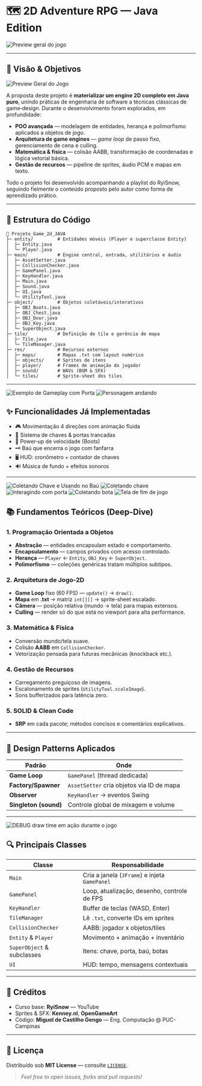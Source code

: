 # 🗺️ 2D Adventure RPG — **Java Edition**

![Preview geral do jogo](assets/screens/game_start_screen.png)

---

## 🌟 Visão & Objetivos

![Preview Geral do Jogo](assets/screens/game_start_screen.png)

A proposta deste projeto é **materializar um engine 2D completo em Java puro**, unindo práticas de engenharia de software a técnicas clássicas de game‑design. Durante o desenvolvimento foram explorados, em profundidade:

- **POO avançada** — modelagem de entidades, herança e polimorfismo aplicados a objetos de jogo.
- **Arquitetura de game engines** — *game loop* de passo fixo, gerenciamento de cena e culling.
- **Matemática & física** — colisão AABB, transformação de coordenadas e lógica vetorial básica.
- **Gestão de recursos** — pipeline de sprites, áudio PCM e mapas em texto.

Todo o projeto foi desenvolvido acompanhando a playlist do RyiSnow, seguindo fielmente o conteúdo proposto pelo autor como forma de aprendizado prático.

---

## 🧱 Estrutura do Código

```text
📂 Projeto_Game_2d_JAVA
├─ entity/         # Entidades móveis (Player e superclasse Entity)
│  ├─ Entity.java
│  └─ Player.java
├─ main/           # Engine central, entrada, utilitários e áudio
│  ├─ AssetSetter.java
│  ├─ CollisionChecker.java
│  ├─ GamePanel.java
│  ├─ KeyHandler.java
│  ├─ Main.java
│  ├─ Sound.java
│  ├─ UI.java
│  └─ UtilityTool.java
├─ object/         # Objetos coletáveis/interativos
│  ├─ OBJ_Boots.java
│  ├─ OBJ_Chest.java
│  ├─ OBJ_Door.java
│  ├─ OBJ_Key.java
│  └─ SuperObject.java
├─ tile/           # Definição de tile e gerência de mapa
│  ├─ Tile.java
│  └─ TileManager.java
├─ res/            # Recursos externos
│  ├─ maps/        # Mapas .txt com layout numérico
│  ├─ objects/     # Sprites de itens
│  ├─ player/      # Frames de animação do jogador
│  ├─ sound/       # WAVs (BGM & SFX)
│  └─ tiles/       # Sprite-sheet dos tiles
```

---

![Exemplo de Gameplay com Porta](assets/screens/door_unlock.png)
![Personagem andando](assets/screens/boots_item.png)

## ✨ Funcionalidades Já Implementadas

- 🎮 Movimentação 4 direções com animação fluida
- 🔑 Sistema de chaves & portas trancadas
- 👟 Power‑up de velocidade (Boots)
- 🗝️ Baú que encerra o jogo com fanfarra
- 🖥️ HUD: cronômetro + contador de chaves
- 🔊 Música de fundo + efeitos sonoros

---

![Coletando Chave e Usando no Baú](assets/screens/chest_approach.png)
![Coletando chave](assets/screens/key_pickup.png)
![Interagindo com porta](assets/screens/door_unlock.png)
![Coletando bota](assets/screens/boots_item.png)
![Tela de fim de jogo](assets/screens/game_end_screen.png)

## 📚 Fundamentos Teóricos (Deep-Dive)

### 1. Programação Orientada a Objetos

- **Abstração** — entidades encapsulam estado e comportamento.
- **Encapsulamento** — campos privados com acesso controlado.
- **Herança** — `Player` ← `Entity`, `OBJ_Key` ← `SuperObject`.
- **Polimorfismo** — coleções genéricas tratam múltiplos subtipos.

### 2. Arquitetura de Jogo-2D

- **Game Loop** fixo (60 FPS) — `update()` → `draw()`.
- **Mapa** em **.txt** → matriz `int[][]` → sprite-sheet escalado.
- **Câmera** — posição relativa (mundo → tela) para mapas extensos.
- **Culling** — render só do que está no viewport para alta performance.

### 3. Matemática & Física

- Conversão mundo/tela suave.
- Colisão **AABB** em `CollisionChecker`.
- Vetorização pensada para futuras mecânicas (knockback etc.).

### 4. Gestão de Recursos

- Carregamento preguiçoso de imagens.
- Escalonamento de sprites (`UtilityTool.scaleImage`).
- Sons bufferizados para latência zero.

### 5. SOLID & Clean Code

- **SRP** em cada pacote; métodos concisos e comentários explicativos.

---

## 🧩 Design Patterns Aplicados

| Padrão                | Onde                                      |
| --------------------- | ----------------------------------------- |
| **Game Loop**         | `GamePanel` (thread dedicada)             |
| **Factory/Spawner**   | `AssetSetter` cria objetos via ID de mapa |
| **Observer**          | `KeyHandler` → eventos Swing              |
| **Singleton (sound)** | Controle global de mixagem e volume       |

---

![DEBUG draw time em ação durante o jogo](assets/screens/debug_draw_time.png)

## 🔍 Principais Classes

| Classe                     | Responsabilidade                              |
| -------------------------- | --------------------------------------------- |
| `Main`                     | Cria a janela (`JFrame`) e injeta `GamePanel` |
| `GamePanel`                | Loop, atualização, desenho, controle de FPS   |
| `KeyHandler`               | Buffer de teclas (WASD, Enter)                |
| `TileManager`              | Lê `.txt`, converte IDs em sprites            |
| `CollisionChecker`         | AABB: jogador x objetos/tiles                 |
| `Entity` & `Player`        | Movimento + animação + inventário             |
| `SuperObject` & subclasses | Itens: chave, porta, baú, botas               |
| `UI`                       | HUD: tempo, mensagens contextuais             |

---

## 🙌 Créditos

- Curso base: **RyiSnow** — YouTube
- Sprites & SFX: **Kenney.nl**, **OpenGameArt**
- Código: **Miguel de Castilho Gengo** — Eng. Computação @ PUC-Campinas

---

## 📜 Licença

Distribuído sob **MIT License** — consulte [`LICENSE`](LICENSE).

> *Feel free to open issues, forks and pull requests!*
